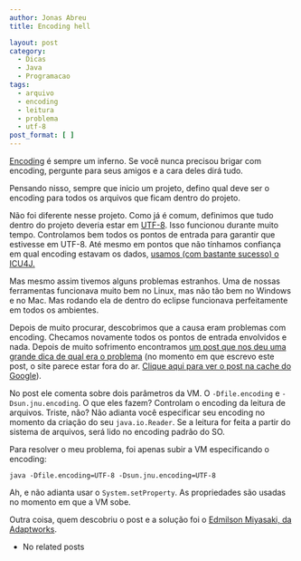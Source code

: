 ```yaml
---
author: Jonas Abreu
title: Encoding hell

layout: post
category:
  - Dicas
  - Java
  - Programacao
tags:
  - arquivo
  - encoding
  - leitura
  - problema
  - utf-8
post_format: [ ]
---
```

[Encoding][1] é sempre um inferno. Se você nunca precisou brigar com encoding, pergunte para seus amigos e a cara deles dirá tudo.

Pensando nisso, sempre que inicio um projeto, defino qual deve ser o encoding para todos os arquivos que ficam dentro do projeto.

Não foi diferente nesse projeto. Como já é comum, definimos que tudo dentro do projeto deveria estar em [UTF-8][2]. Isso funcionou durante muito tempo. Controlamos bem todos os pontos de entrada para garantir que estivesse em UTF-8. Até mesmo em pontos que não tínhamos confiança em qual encoding estavam os dados, [usamos (com bastante sucesso) o ICU4J.][3]

Mas mesmo assim tivemos alguns problemas estranhos. Uma de nossas ferramentas funcionava muito bem no Linux, mas não tão bem no Windows e no Mac. Mas rodando ela de dentro do eclipse funcionava perfeitamente em todos os ambientes.

Depois de muito procurar, descobrimos que a causa eram problemas com encoding. Checamos novamente todos os pontos de entrada envolvidos e nada. Depois de muito sofrimento encontramos [um post que nos deu uma grande dica de qual era o problema][4] (no momento em que escrevo este post, o site parece estar fora do ar. [Clique aqui para ver o post na cache do Google][5]).

No post ele comenta sobre dois parâmetros da VM. O `-Dfile.encoding` e `-Dsun.jnu.encoding`. O que eles fazem? Controlam o encoding da leitura de arquivos. Triste, não? Não adianta você especificar seu encoding no momento da criação do seu `java.io.Reader`. Se a leitura for feita a partir do sistema de arquivos, será lido no encoding padrão do SO.

Para resolver o meu problema, foi apenas subir a VM especificando o encoding:

    
    java -Dfile.encoding=UTF-8 -Dsun.jnu.encoding=UTF-8
    

Ah, e não adianta usar o `System.setProperty`. As propriedades são usadas no momento em que a VM sobe.

Outra coisa, quem descobriu o post e a solução foi o [Edmilson Miyasaki, da Adaptworks][6].


*   No related posts












 [1]: http://en.wikipedia.org/wiki/Character_encoding
 [2]: http://en.wikipedia.org/wiki/Utf8
 [3]: http://vidageek.net/2010/03/31/como-descobrir-o-real-encoding-de-um-arquivo-em-java/
 [4]: http://happygiraffe.net/blog/2009/09/24/java-platform-encoding/
 [5]: http://webcache.googleusercontent.com/search?q=cache:pTzer_xns3YJ:happygiraffe.net/blog/2009/09/24/java-platform-encoding/+happygiraffe.net/blog/2009/09/24/java-platform-encoding/&hl=en&strip=1
 [6]: http://www.adaptworks.com.br





